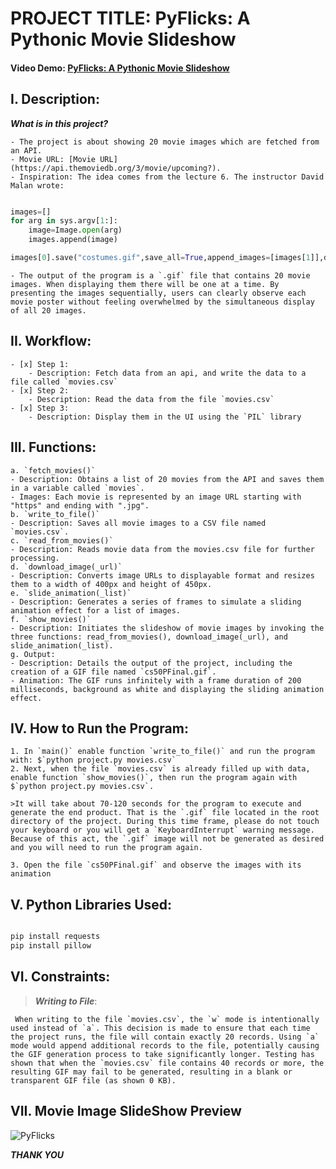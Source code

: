 # PROJECT TITLE: PyFlicks: A Pythonic Movie Slideshow
#### Video Demo:  [PyFlicks: A Pythonic Movie Slideshow](https://youtu.be/byh574wQntY)


## I. Description:
_**What is in this project?**_

    - The project is about showing 20 movie images which are fetched from an API. 
    - Movie URL: [Movie URL](https://api.themoviedb.org/3/movie/upcoming?).
    - Inspiration: The idea comes from the lecture 6. The instructor David Malan wrote:

```python

images=[]
for arg in sys.argv[1:]:
    image=Image.open(arg)
    images.append(image)

images[0].save("costumes.gif",save_all=True,append_images=[images[1]],duration=200,loop=0)

```
    - The output of the program is a `.gif` file that contains 20 movie images. When displaying them there will be one at a time. By presenting the images sequentially, users can clearly observe each movie poster without feeling overwhelmed by the simultaneous display of all 20 images. 


## II. Workflow:

    - [x] Step 1: 
        - Description: Fetch data from an api, and write the data to a file called `movies.csv`
    - [x] Step 2: 
        - Description: Read the data from the file `movies.csv`
    - [x] Step 3: 
        - Description: Display them in the UI using the `PIL` library

## III. Functions: 

    a. `fetch_movies()`
    - Description: Obtains a list of 20 movies from the API and saves them in a variable called `movies`.
    - Images: Each movie is represented by an image URL starting with "https" and ending with ".jpg".
    b. `write_to_file()`
    - Description: Saves all movie images to a CSV file named `movies.csv`.
    c. `read_from_movies()`
    - Description: Reads movie data from the movies.csv file for further processing.
    d. `download_image(_url)`
    - Description: Converts image URLs to displayable format and resizes them to a width of 400px and height of 450px.
    e. `slide_animation(_list)`
    - Description: Generates a series of frames to simulate a sliding animation effect for a list of images.
    f. `show_movies()`
    - Description: Initiates the slideshow of movie images by invoking the three functions: read_from_movies(), download_image(_url), and slide_animation(_list).
    g. Output:
    - Description: Details the output of the project, including the creation of a GIF file named `cs50PFinal.gif`.
    - Animation: The GIF runs infinitely with a frame duration of 200 milliseconds, background as white and displaying the sliding animation effect.


## IV. How to Run the Program:

    1. In `main()` enable function `write_to_file()` and run the program with: $`python project.py movies.csv`
    2. Next, when the file `movies.csv` is already filled up with data, enable function `show_movies()`, then run the program again with  $`python project.py movies.csv`.

    >It will take about 70-120 seconds for the program to execute and generate the end product. That is the `.gif` file located in the root directory of the project. During this time frame, please do not touch your keyboard or you will get a `KeyboardInterrupt` warning message. Because of this act, the `.gif` image will not be generated as desired and you will need to run the program again.

    3. Open the file `cs50PFinal.gif` and observe the images with its animation

## V. Python Libraries Used:
```python

pip install requests
pip install pillow

```


## VI. Constraints:

> **_Writing to File_**: 

     When writing to the file `movies.csv`, the `w` mode is intentionally used instead of `a`. This decision is made to ensure that each time the project runs, the file will contain exactly 20 records. Using `a` mode would append additional records to the file, potentially causing the GIF generation process to take significantly longer. Testing has shown that when the `movies.csv` file contains 40 records or more, the resulting GIF may fail to be generated, resulting in a blank or transparent GIF file (as shown 0 KB).

## VII. Movie Image SlideShow Preview

![PyFlicks](cs50PFinal.gif)

**_THANK YOU_**



